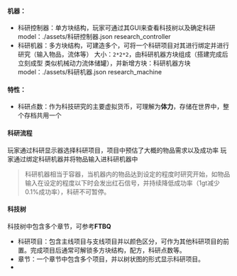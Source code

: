 #### 机器：
- 科研控制器：单方块结构，玩家可通过其GUI来查看科技树以及确定科研
model：./assets/科研控制器.json
research_controller
- 科研机器：多方块结构，可建造多个，可将一个科研项目对其进行绑定并进行研究（输入物品，流体等）
大小：`2*2*2`，由科研机器方块组成（搭建完成后立刻成型 类似机械动力流体储罐），并新增方块：科研机器方块
model：./assets/科研机器.json
research_machine
#### 特性：
- 科研点数：作为科技研究的主要虚拟货币，可理解为**体力**，存储在世界中，整个存档共用一个
#### 科研流程
玩家通过科研显示器选择科研项目，项目中预估了大概的物品需求以及成功率
玩家通过绑定科研机器并将物品输入进科研机器中
> 科研机器相当于容器，当机器内的物品达到设定的程度时研究开始，如物品输入在设定的程度以下时会发出红石信号，并持续降低成功率（1gt减少0.1%成功率），科研不可暂停。
#### 科技树
科技树中包含多个章节，可参考**FTBQ**
- 科研项目：包含主线项目与支线项目并以颜色区分，可作为其他科研项目的前置。完成项目后通常可解锁多方块结构，配方，科研点数等。
- 章节：一个章节中包含多个项目，并以树状图的形式显示科研项目。
- 